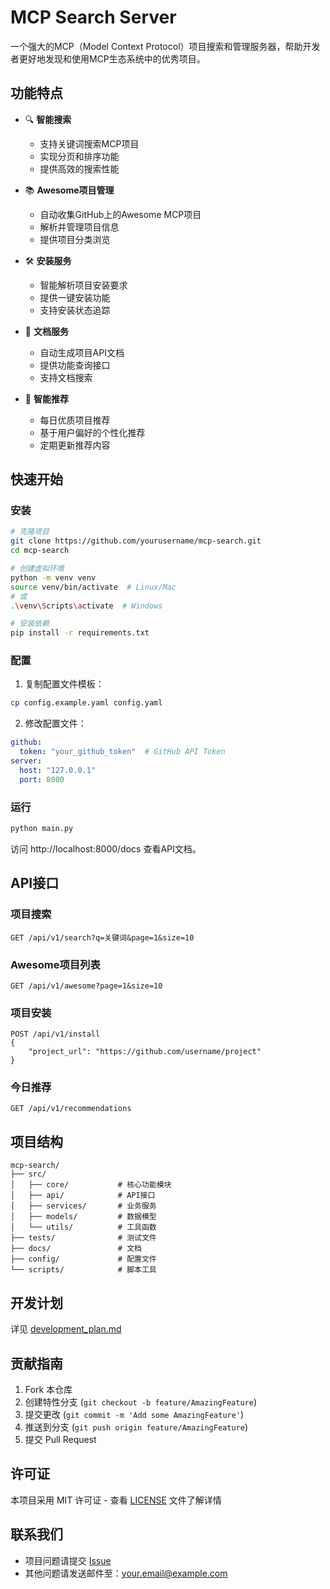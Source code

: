 # MCP Search Server

一个强大的MCP（Model Context Protocol）项目搜索和管理服务器，帮助开发者更好地发现和使用MCP生态系统中的优秀项目。

## 功能特点

- 🔍 **智能搜索**
  - 支持关键词搜索MCP项目
  - 实现分页和排序功能
  - 提供高效的搜索性能

- 📚 **Awesome项目管理**
  - 自动收集GitHub上的Awesome MCP项目
  - 解析并管理项目信息
  - 提供项目分类浏览

- 🛠️ **安装服务**
  - 智能解析项目安装要求
  - 提供一键安装功能
  - 支持安装状态追踪

- 📖 **文档服务**
  - 自动生成项目API文档
  - 提供功能查询接口
  - 支持文档搜索

- 🎯 **智能推荐**
  - 每日优质项目推荐
  - 基于用户偏好的个性化推荐
  - 定期更新推荐内容

## 快速开始

### 安装

```bash
# 克隆项目
git clone https://github.com/yourusername/mcp-search.git
cd mcp-search

# 创建虚拟环境
python -m venv venv
source venv/bin/activate  # Linux/Mac
# 或
.\venv\Scripts\activate  # Windows

# 安装依赖
pip install -r requirements.txt
```

### 配置

1. 复制配置文件模板：
```bash
cp config.example.yaml config.yaml
```

2. 修改配置文件：
```yaml
github:
  token: "your_github_token"  # GitHub API Token
server:
  host: "127.0.0.1"
  port: 8000
```

### 运行

```bash
python main.py
```

访问 http://localhost:8000/docs 查看API文档。

## API接口

### 项目搜索
```http
GET /api/v1/search?q=关键词&page=1&size=10
```

### Awesome项目列表
```http
GET /api/v1/awesome?page=1&size=10
```

### 项目安装
```http
POST /api/v1/install
{
    "project_url": "https://github.com/username/project"
}
```

### 今日推荐
```http
GET /api/v1/recommendations
```

## 项目结构

```
mcp-search/
├── src/
│   ├── core/           # 核心功能模块
│   ├── api/            # API接口
│   ├── services/       # 业务服务
│   ├── models/         # 数据模型
│   └── utils/          # 工具函数
├── tests/              # 测试文件
├── docs/               # 文档
├── config/             # 配置文件
└── scripts/            # 脚本工具
```

## 开发计划

详见 [development_plan.md](development_plan.md)

## 贡献指南

1. Fork 本仓库
2. 创建特性分支 (`git checkout -b feature/AmazingFeature`)
3. 提交更改 (`git commit -m 'Add some AmazingFeature'`)
4. 推送到分支 (`git push origin feature/AmazingFeature`)
5. 提交 Pull Request

## 许可证

本项目采用 MIT 许可证 - 查看 [LICENSE](LICENSE) 文件了解详情

## 联系我们

- 项目问题请提交 [Issue](https://github.com/yourusername/mcp-search/issues)
- 其他问题请发送邮件至：your.email@example.com
